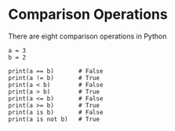 # Comparison Operations

There are eight comparison operations in Python

```
a = 3
b = 2

print(a == b)       # False
print(a != b)       # True
print(a < b)        # False
print(a > b)        # True
print(a <= b)       # False
print(a >= b)       # True
print(a is b)       # False
print(a is not b)   # True
```



